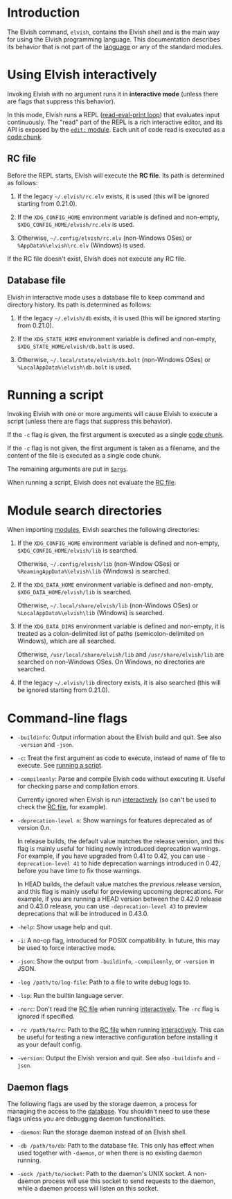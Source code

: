 <!-- toc number-sections -->

# Introduction

The Elvish command, `elvish`, contains the Elvish shell and is the main way for
using the Elvish programming language. This documentation describes its behavior
that is not part of the [language](language.html) or any of the standard
modules.

# Using Elvish interactively

Invoking Elvish with no argument runs it in **interactive mode** (unless there
are flags that suppress this behavior).

In this mode, Elvish runs a REPL
([read-eval-print loop](https://en.wikipedia.org/wiki/Read–eval–print_loop))
that evaluates input continuously. The "read" part of the REPL is a rich
interactive editor, and its API is exposed by the [`edit:` module](edit.html).
Each unit of code read is executed as a [code chunk](language.html#code-chunk).

## RC file

Before the REPL starts, Elvish will execute the **RC file**. Its path is
determined as follows:

1.  If the legacy `~/.elvish/rc.elv` exists, it is used (this will be ignored
    starting from 0.21.0).

2.  If the `XDG_CONFIG_HOME` environment variable is defined and non-empty,
    `$XDG_CONFIG_HOME/elvish/rc.elv` is used.

3.  Otherwise, `~/.config/elvish/rc.elv` (non-Windows OSes) or
    `%AppData%\elvish\rc.elv` (Windows) is used.

If the RC file doesn't exist, Elvish does not execute any RC file.

## Database file

Elvish in interactive mode uses a database file to keep command and directory
history. Its path is determined as follows:

1.  If the legacy `~/.elvish/db` exists, it is used (this will be ignored
    starting from 0.21.0).

2.  If the `XDG_STATE_HOME` environment variable is defined and non-empty,
    `$XDG_STATE_HOME/elvish/db.bolt` is used.

3.  Otherwise, `~/.local/state/elvish/db.bolt` (non-Windows OSes) or
    `%LocalAppData%\elvish\db.bolt` is used.

# Running a script

Invoking Elvish with one or more arguments will cause Elvish to execute a script
(unless there are flags that suppress this behavior).

If the `-c` flag is given, the first argument is executed as a single
[code chunk](language.html#code-chunk).

If the `-c` flag is not given, the first argument is taken as a filename, and
the content of the file is executed as a single code chunk.

The remaining arguments are put in [`$args`](builtin.html#$args).

When running a script, Elvish does not evaluate the [RC file](#rc-file).

# Module search directories

When importing [modules](language.html#modules), Elvish searches the following
directories:

1.  If the `XDG_CONFIG_HOME` environment variable is defined and non-empty,
    `$XDG_CONFIG_HOME/elvish/lib` is searched.

    Otherwise, `~/.config/elvish/lib` (non-Window OSes) or
    `%RoamingAppData%\elvish\lib` (Windows) is searched.

2.  If the `XDG_DATA_HOME` environment variable is defined and non-empty,
    `$XDG_DATA_HOME/elvish/lib` is searched.

    Otherwise, `~/.local/share/elvish/lib` (non-Windows OSes) or
    `%LocalAppData%\elvish\lib` (Windows) is searched.

3.  If the `XDG_DATA_DIRS` environment variable is defined and non-empty, it is
    treated as a colon-delimited list of paths (semicolon-delimited on Windows),
    which are all searched.

    Otherwise, `/usr/local/share/elvish/lib` and `/usr/share/elvish/lib` are
    searched on non-Windows OSes. On Windows, no directories are searched.

4.  If the legacy `~/.elvish/lib` directory exists, it is also searched (this
    will be ignored starting from 0.21.0).

# Command-line flags

-   `-buildinfo`: Output information about the Elvish build and quit. See also
    `-version` and `-json`.

-   `-c`: Treat the first argument as code to execute, instead of name of file
    to execute. See [running a script](#running-a-script).

-   `-compileonly`: Parse and compile Elvish code without executing it. Useful
    for checking parse and compilation errors.

    Currently ignored when Elvish is run
    [interactively](#using-elvish-interactively) (so can't be used to check the
    [RC file](#rc-file), for example).

-   `-deprecation-level n`: Show warnings for features deprecated as of version
    0.*n*.

    In release builds, the default value matches the release version, and this
    flag is mainly useful for hiding newly introduced deprecation warnings. For
    example, if you have upgraded from 0.41 to 0.42, you can use
    `-deprecation-level 41` to hide deprecation warnings introduced in 0.42,
    before you have time to fix those warnings.

    In HEAD builds, the default value matches the *previous* release version,
    and this flag is mainly useful for previewing upcoming deprecations. For
    example, if you are running a HEAD version between the 0.42.0 release and
    0.43.0 release, you can use `-deprecation-level 43` to preview deprecations
    that will be introduced in 0.43.0.

-   `-help`: Show usage help and quit.

-   `-i`: A no-op flag, introduced for POSIX compatibility. In future, this may
    be used to force interactive mode.

-   `-json`: Show the output from `-buildinfo`, `-compileonly`, or `-version` in
    JSON.

-   `-log /path/to/log-file`: Path to a file to write debug logs to.

-   `-lsp`: Run the builtin language server.

-   `-norc`: Don't read the [RC file](#rc-file) when running
    [interactively](#using-elvish-interactively). The `-rc` flag is ignored if
    specified.

-   `-rc /path/to/rc`: Path to the [RC file](#rc-file) when running
    [interactively](#using-elvish-interactively). This can be useful for testing
    a new interactive configuration before installing it as your default config.

-   `-version`: Output the Elvish version and quit. See also `-buildinfo` and
    `-json`.

## Daemon flags

The following flags are used by the storage daemon, a process for managing the
access to the [database](#database-file). You shouldn't need to use these flags
unless you are debugging daemon functionalities.

-   `-daemon`: Run the storage daemon instead of an Elvish shell.

-   `-db /path/to/db`: Path to the database file. This only has effect when used
    together with `-daemon`, or when there is no existing daemon running.

-   `-sock /path/to/socket`: Path to the daemon's UNIX socket. A non-daemon
    process will use this socket to send requests to the daemon, while a daemon
    process will listen on this socket.
